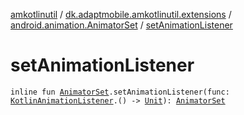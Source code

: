 [amkotlinutil](../../index.md) / [dk.adaptmobile.amkotlinutil.extensions](../index.md) / [android.animation.AnimatorSet](index.md) / [setAnimationListener](set-animation-listener.md)

# setAnimationListener

`inline fun `[`AnimatorSet`](https://developer.android.com/reference/android/animation/AnimatorSet.html)`.setAnimationListener(func: `[`KotlinAnimationListener`](../../dk.adaptmobile.amkotlinutil.util/-kotlin-animation-listener/index.md)`.() -> `[`Unit`](https://kotlinlang.org/api/latest/jvm/stdlib/kotlin/-unit/index.html)`): `[`AnimatorSet`](https://developer.android.com/reference/android/animation/AnimatorSet.html)